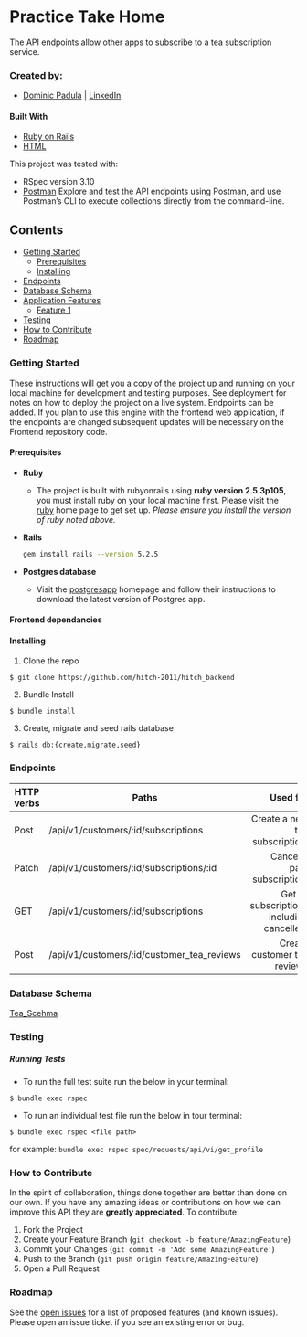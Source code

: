 # Practice Take Home


The API endpoints allow other apps to subscribe to a tea subscription service. 


### Created by:
- [Dominic Padula](https://github.com/domo2192) | [LinkedIn](https://www.linkedin.com/in/dominic-padula-5bb5b2179/)


#### Built With
* [Ruby on Rails](https://rubyonrails.org)
* [HTML](https://html.com)

This project was tested with:
* RSpec version 3.10
* [Postman](https://www.postman.com/) Explore and test the API endpoints using Postman, and use Postman’s CLI to execute collections directly from the command-line.

## Contents
- [Getting Started](#getting-started)
  - [Prerequisites](#prerequisites)
  - [Installing](#installing)
- [Endpoints](#endpoints)  
- [Database Schema](#database-schema)  
- [Application Features](#application-features)
  - [Feature 1](#feature-1)
- [Testing](#testing)
- [How to Contribute](#how-to-contribute)
- [Roadmap](#roadmap)



### Getting Started

These instructions will get you a copy of the project up and running on your local machine for development and testing purposes. See deployment for notes on how to deploy the project on a live system. Endpoints can be added. If you plan to use this engine with the frontend web application, if the endpoints are changed subsequent updates will be necessary on the Frontend repository code.

#### Prerequisites

* __Ruby__

  - The project is built with rubyonrails using __ruby version 2.5.3p105__, you must install ruby on your local machine first. Please visit the [ruby](https://www.ruby-lang.org/en/documentation/installation/) home page to get set up. _Please ensure you install the version of ruby noted above._

* __Rails__
  ```sh
  gem install rails --version 5.2.5
  ```

* __Postgres database__
  - Visit the [postgresapp](https://postgresapp.com/downloads.html) homepage and follow their instructions to download the latest version of Postgres app.

#### Frontend dependancies

#### Installing

1. Clone the repo
  ```
  $ git clone https://github.com/hitch-2011/hitch_backend
  ```

2. Bundle Install
  ```
  $ bundle install
  ```

3. Create, migrate and seed rails database
  ```
  $ rails db:{create,migrate,seed}
  ```


### Endpoints
| HTTP verbs | Paths  | Used for |
| ---------- | ------ | --------:|
| Post | /api/v1/customers/:id/subscriptions | Create a new tea subscription. |
| Patch | /api/v1/customers/:id/subscriptions/:id  | Cancel a past subscription. |
| GET | /api/v1/customers/:id/subscriptions | Get all subscriptions including cancelled. | 
| Post | /api/v1/customers/:id/customer_tea_reviews| Create customer tea reviews | 


### Database Schema
[Tea_Scehma](https://ibb.co/VH3vzJ6)



### Testing
##### Running Tests
- To run the full test suite run the below in your terminal:
```
$ bundle exec rspec
```
- To run an individual test file run the below in tour terminal:
```
$ bundle exec rspec <file path>
```
for example: `bundle exec rspec spec/requests/api/vi/get_profile`

### How to Contribute

In the spirit of collaboration, things done together are better than done on our own. If you have any amazing ideas or contributions on how we can improve this API they are **greatly appreciated**. To contribute:

  1. Fork the Project
  2. Create your Feature Branch (`git checkout -b feature/AmazingFeature`)
  3. Commit your Changes (`git commit -m 'Add some AmazingFeature'`)
  4. Push to the Branch (`git push origin feature/AmazingFeature`)
  5. Open a Pull Request

### Roadmap

See the [open issues](https://github.com/domo2192/practice_take_home/issues) for a list of proposed features (and known issues). Please open an issue ticket if you see an existing error or bug.
